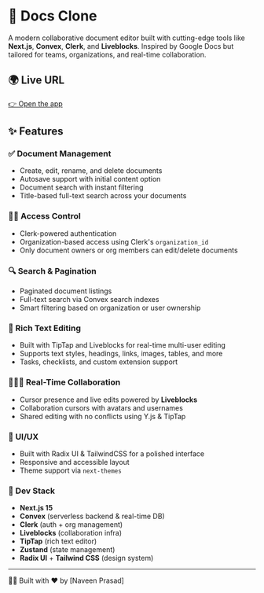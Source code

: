 # 📝 Docs Clone

A modern collaborative document editor built with cutting-edge tools like **Next.js**, **Convex**, **Clerk**, and **Liveblocks**. Inspired by Google Docs but tailored for teams, organizations, and real-time collaboration.

## 🌍 Live URL

[👉 Open the app](https://docs-clone-zeta.vercel.app)

## ✨ Features

### ✅ Document Management
- Create, edit, rename, and delete documents
- Autosave support with initial content option
- Document search with instant filtering
- Title-based full-text search across your documents

### 🧑‍💼 Access Control
- Clerk-powered authentication
- Organization-based access using Clerk's `organization_id`
- Only document owners or org members can edit/delete documents

### 🔍 Search & Pagination
- Paginated document listings
- Full-text search via Convex search indexes
- Smart filtering based on organization or user ownership

### 🧠 Rich Text Editing
- Built with TipTap and Liveblocks for real-time multi-user editing
- Supports text styles, headings, links, images, tables, and more
- Tasks, checklists, and custom extension support

### 🧑‍🤝‍🧑 Real-Time Collaboration
- Cursor presence and live edits powered by **Liveblocks**
- Collaboration cursors with avatars and usernames
- Shared editing with no conflicts using Y.js & TipTap

### 🎨 UI/UX
- Built with Radix UI & TailwindCSS for a polished interface
- Responsive and accessible layout
- Theme support via `next-themes`

### 🔧 Dev Stack
- **Next.js 15**
- **Convex** (serverless backend & real-time DB)
- **Clerk** (auth + org management)
- **Liveblocks** (collaboration infra)
- **TipTap** (rich text editor)
- **Zustand** (state management)
- **Radix UI** + **Tailwind CSS** (design system)

---

👨‍💻 Built with ❤️ by [Naveen Prasad]
